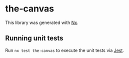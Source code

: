 # the-canvas

This library was generated with [Nx](https://nx.dev).

## Running unit tests

Run `nx test the-canvas` to execute the unit tests via [Jest](https://jestjs.io).
